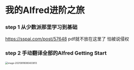 # 我的Alfred进阶之旅

### step 1 从少数派那里学习到基础
https://sspai.com/post/57648
pdf就不放在这里了 怕被说侵权

### step 2 手动翻译全部的Alfred Getting Start

<img src="/Users/lilac/Documents/Typroa/img/image-20210818080403813.png" alt="image-20210818080403813" style="zoom:50%;" />

